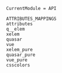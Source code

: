 ```@meta
CurrentModule = API
```

```@docs
ATTRIBUTES_MAPPINGS
attributes
q__elem
xelem
quasar
vue
xelem_pure
quasar_pure
vue_pure
csscolors
```
